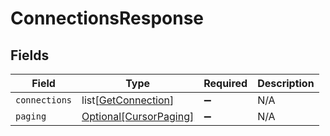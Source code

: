 # ConnectionsResponse


## Fields

| Field                                                         | Type                                                          | Required                                                      | Description                                                   |
| ------------------------------------------------------------- | ------------------------------------------------------------- | ------------------------------------------------------------- | ------------------------------------------------------------- |
| `connections`                                                 | list[[GetConnection](../../models/shared/getconnection.md)]   | :heavy_minus_sign:                                            | N/A                                                           |
| `paging`                                                      | [Optional[CursorPaging]](../../models/shared/cursorpaging.md) | :heavy_minus_sign:                                            | N/A                                                           |